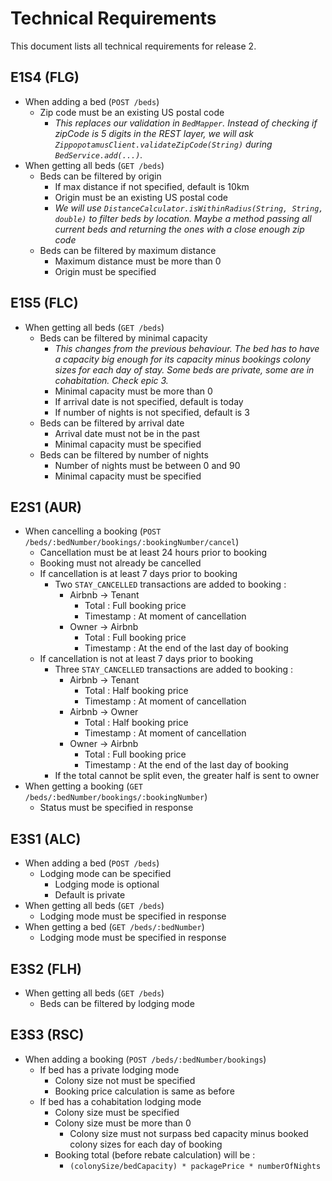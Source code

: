 # Technical Requirements

This document lists all technical requirements for release 2.

## E1S4 (FLG)
- When adding a bed (`POST /beds`)
  - Zip code must be an existing US postal code
    - _This replaces our validation in `BedMapper`. Instead of checking if zipCode is 5 digits in the REST layer, we will ask `ZippopotamusClient.validateZipCode(String)` during `BedService.add(...)`._
- When getting all beds (`GET /beds`)
  - Beds can be filtered by origin
    - If max distance if not specified, default is 10km
    - Origin must be an existing US postal code
    - _We will use `DistanceCalculator.isWithinRadius(String, String, double)` to filter beds by location. Maybe a method passing all current beds and returning the ones with a close enough zip code_
  - Beds can be filtered by maximum distance
    - Maximum distance must be more than 0
    - Origin must be specified

## E1S5 (FLC)
- When getting all beds (`GET /beds`)
  - Beds can be filtered by minimal capacity
    - _This changes from the previous behaviour. The bed has to have a capacity big enough for its capacity minus bookings colony sizes for each day of stay. Some beds are private, some are in cohabitation. Check epic 3._
    - Minimal capacity must be more than 0
    - If arrival date is not specified, default is today
    - If number of nights is not specified, default is 3
  - Beds can be filtered by arrival date
    - Arrival date must not be in the past
    - Minimal capacity must be specified
  - Beds can be filtered by number of nights
    - Number of nights must be between 0 and 90
    - Minimal capacity must be specified
    
## E2S1 (AUR)
- When cancelling a booking (`POST /beds/:bedNumber/bookings/:bookingNumber/cancel`)
  - Cancellation must be at least 24 hours prior to booking
  - Booking must not already be cancelled
  - If cancellation is at least 7 days prior to booking
    - Two `STAY_CANCELLED` transactions are added to booking : 
      - Airbnb -> Tenant
        - Total : Full booking price
        - Timestamp : At moment of cancellation
      - Owner -> Airbnb
        - Total : Full booking price
        - Timestamp : At the end of the last day of booking
  - If cancellation is not at least 7 days prior to booking
    - Three `STAY_CANCELLED` transactions are added to booking : 
      - Airbnb -> Tenant
        - Total : Half booking price
        - Timestamp : At moment of cancellation
      - Airbnb -> Owner
        - Total : Half booking price
        - Timestamp : At moment of cancellation
      - Owner -> Airbnb
        - Total : Full booking price
        - Timestamp : At the end of the last day of booking
    - If the total cannot be split even, the greater half is sent to owner
- When getting a booking (`GET /beds/:bedNumber/bookings/:bookingNumber`)
  - Status must be specified in response

## E3S1 (ALC)
- When adding a bed (`POST /beds`)
  - Lodging mode can be specified
    - Lodging mode is optional
    - Default is private
- When getting all beds (`GET /beds`)
  - Lodging mode must be specified in response
- When getting a bed (`GET /beds/:bedNumber`)
  - Lodging mode must be specified in response

## E3S2 (FLH)
- When getting all beds (`GET /beds`)
  - Beds can be filtered by lodging mode
  
## E3S3 (RSC)
- When adding a booking (`POST /beds/:bedNumber/bookings`)
  - If bed has a private lodging mode
      - Colony size not must be specified
      - Booking price calculation is same as before
  - If bed has a cohabitation lodging mode
      - Colony size must be specified
      - Colony size must be more than 0
        - Colony size must not surpass bed capacity minus booked colony sizes for each day of booking
      - Booking total (before rebate calculation) will be :
        - `(colonySize/bedCapacity) * packagePrice * numberOfNights`
